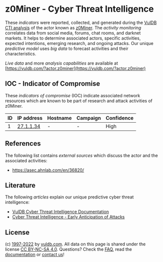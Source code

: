 # z0Miner - Cyber Threat Intelligence

These _indicators_ were reported, collected, and generated during the [VulDB CTI analysis](https://vuldb.com/?kb.cti) of the actor known as [z0Miner](https://vuldb.com/?actor.z0miner). The _activity monitoring_ correlates data from social media, forums, chat rooms, and darknet markets. It helps to determine associated actors, specific activities, expected intentions, emerging research, and ongoing attacks. Our unique _predictive model_ uses _big data_ to forecast activities and their characteristics.

_Live data_ and more _analysis capabilities_ are available at [https://vuldb.com/?actor.z0miner](https://vuldb.com/?actor.z0miner)

## IOC - Indicator of Compromise

These _indicators of compromise_ (IOC) indicate associated network resources which are known to be part of research and attack activities of z0Miner.

ID | IP address | Hostname | Campaign | Confidence
-- | ---------- | -------- | -------- | ----------
1 | [27.1.1.34](https://vuldb.com/?ip.27.1.1.34) | - | - | High

## References

The following list contains _external sources_ which discuss the actor and the associated activities:

* https://asec.ahnlab.com/en/36820/

## Literature

The following _articles_ explain our unique predictive cyber threat intelligence:

* [VulDB Cyber Threat Intelligence Documentation](https://vuldb.com/?kb.cti)
* [Cyber Threat Intelligence - Early Anticipation of Attacks](https://www.scip.ch/en/?labs.20201022)

## License

(c) [1997-2022](https://vuldb.com/?kb.changelog) by [vuldb.com](https://vuldb.com/?kb.about). All data on this page is shared under the license [CC BY-NC-SA 4.0](https://creativecommons.org/licenses/by-nc-sa/4.0/). Questions? Check the [FAQ](https://vuldb.com/?kb.faq), read the [documentation](https://vuldb.com/?kb) or [contact us](https://vuldb.com/?contact)!
